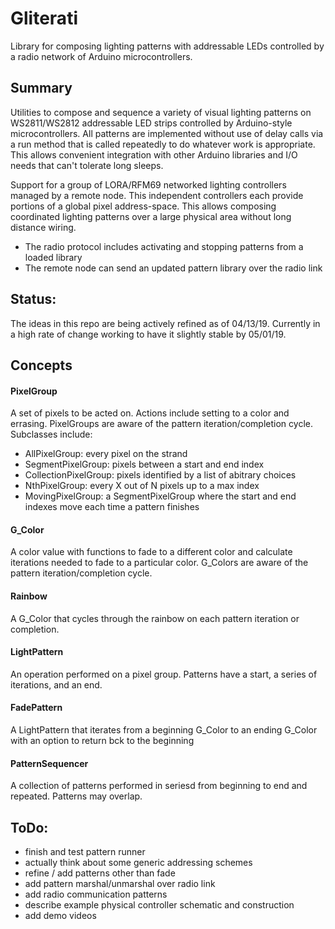 # Gliterati
Library for composing lighting patterns with addressable LEDs controlled by a radio network of Arduino microcontrollers.

## Summary
Utilities to compose and sequence a variety of visual lighting patterns on WS2811/WS2812 addressable LED strips controlled by Arduino-style microcontrollers. All patterns are implemented without use of delay calls via a run method that is called repeatedly to do whatever work is appropriate. This allows convenient integration with other Arduino libraries and I/O needs that can't tolerate long sleeps.

Support for a group of LORA/RFM69 networked lighting controllers managed by a remote node.  This independent controllers each provide portions of a global pixel address-space.  This allows composing coordinated lighting patterns over a large physical area without long distance wiring.  
- The radio protocol includes activating and stopping patterns from a loaded library
- The remote node can send an updated pattern library over the radio link

## Status:
The ideas in this repo are being actively refined as of 04/13/19. Currently in a high rate of change working to have it slightly stable by 05/01/19.

## Concepts
#### PixelGroup
A set of pixels to be acted on.  Actions include setting to a color and errasing. PixelGroups are aware of the pattern iteration/completion cycle. Subclasses include:
- AllPixelGroup: every pixel on the strand
- SegmentPixelGroup: pixels between a start and end index
- CollectionPixelGroup: pixels identified by a list of abitrary choices
- NthPixelGroup: every X out of N pixels up to a max index
- MovingPixelGroup: a SegmentPixelGroup where the start and end indexes move each time a pattern finishes

#### G_Color
A color value with functions to fade to a different color and calculate iterations needed to fade to a particular color.  G_Colors are aware of the pattern iteration/completion cycle.

#### Rainbow
A G_Color that cycles through the rainbow on each pattern iteration or completion.

#### LightPattern
An operation performed on a pixel group.  Patterns have a start, a series of iterations, and an end.

#### FadePattern
A LightPattern that iterates from a beginning G_Color to an ending G_Color with an option to return bck to the beginning

#### PatternSequencer
A collection of patterns performed in seriesd from beginning to end and repeated.  Patterns may overlap.


## ToDo: 
- finish and test pattern runner
- actually think about some generic addressing schemes
- refine / add patterns other than fade
- add pattern marshal/unmarshal over radio link
- add radio communication patterns
- describe example physical controller schematic and construction
- add demo videos
